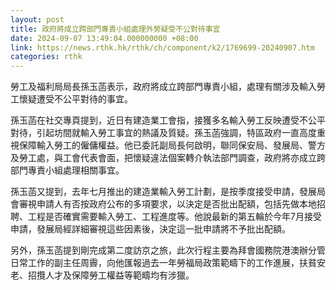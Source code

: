 ```yaml
---
layout: post
title: 政府將成立跨部門專責小組處理外勞疑受不公對待事宜
date: 2024-09-07 13:49:04.000000000 +08:00
link: https://news.rthk.hk/rthk/ch/component/k2/1769699-20240907.htm
categories: rthk
---
```


勞工及福利局局長孫玉菡表示，政府將成立跨部門專責小組，處理有關涉及輸入勞工懷疑遭受不公平對待的事宜。

孫玉菡在社交專頁提到，近日有建造業工會指，接獲多名輸入勞工反映遭受不公平對待，引起坊間就輸入勞工事宜的熱議及質疑。孫玉菡強調，特區政府一直高度重視保障輸入勞工的僱傭權益。他已委託副局長何啟明，聯同保安局、發展局、警方及勞工處，與工會代表會面，把懷疑違法個案轉介執法部門調查，政府將亦成立跨部門專責小組處理相關事宜。

孫玉菡又提到，去年七月推出的建造業輸入勞工計劃，是按季度接受申請，發展局會審視申請人有否按政府公布的多項要求，以決定是否批出配額，包括先做本地招聘、工程是否確實需要輸入勞工、工程進度等。他說最新的第五輪於今年7月接受申請，發展局經詳細審視這些因素後，決定這一批申請將不予批出配額。

另外，孫玉菡提到剛完成第二度訪京之旅，此次行程主要為拜會國務院港澳辦分管日常工作的副主任周霽，向他匯報過去一年勞福局政策範疇下的工作進展，扶貧安老、招攬人才及保障勞工權益等範疇均有涉獵。
